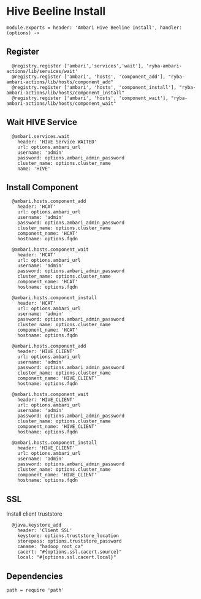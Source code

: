 
# Hive Beeline Install

    module.exports = header: 'Ambari Hive Beeline Install', handler: (options) ->

## Register

      @registry.register ['ambari','services','wait'], 'ryba-ambari-actions/lib/services/wait'
      @registry.register ['ambari', 'hosts', 'component_add'], "ryba-ambari-actions/lib/hosts/component_add"
      @registry.register ['ambari', 'hosts', 'component_install'], "ryba-ambari-actions/lib/hosts/component_install"
      @registry.register ['ambari', 'hosts', 'component_wait'], "ryba-ambari-actions/lib/hosts/component_wait"

## Wait HIVE Service

      @ambari.services.wait
        header: 'HIVE Service WAITED'
        url: options.ambari_url
        username: 'admin'
        password: options.ambari_admin_password
        cluster_name: options.cluster_name
        name: 'HIVE'

## Install Component

      @ambari.hosts.component_add
        header: 'HCAT'
        url: options.ambari_url
        username: 'admin'
        password: options.ambari_admin_password
        cluster_name: options.cluster_name
        component_name: 'HCAT'
        hostname: options.fqdn
        
      @ambari.hosts.component_wait
        header: 'HCAT'
        url: options.ambari_url
        username: 'admin'
        password: options.ambari_admin_password
        cluster_name: options.cluster_name
        component_name: 'HCAT'
        hostname: options.fqdn

      @ambari.hosts.component_install
        header: 'HCAT'
        url: options.ambari_url
        username: 'admin'
        password: options.ambari_admin_password
        cluster_name: options.cluster_name
        component_name: 'HCAT'
        hostname: options.fqdn

      @ambari.hosts.component_add
        header: 'HIVE_CLIENT'
        url: options.ambari_url
        username: 'admin'
        password: options.ambari_admin_password
        cluster_name: options.cluster_name
        component_name: 'HIVE_CLIENT'
        hostname: options.fqdn

      @ambari.hosts.component_wait
        header: 'HIVE_CLIENT'
        url: options.ambari_url
        username: 'admin'
        password: options.ambari_admin_password
        cluster_name: options.cluster_name
        component_name: 'HIVE_CLIENT'
        hostname: options.fqdn

      @ambari.hosts.component_install
        header: 'HIVE_CLIENT'
        url: options.ambari_url
        username: 'admin'
        password: options.ambari_admin_password
        cluster_name: options.cluster_name
        component_name: 'HIVE_CLIENT'
        hostname: options.fqdn

## SSL
Install client truststore

      @java.keystore_add
        header: 'Client SSL'
        keystore: options.truststore_location
        storepass: options.truststore_password
        caname: "hadoop_root_ca"
        cacert: "#{options.ssl.cacert.source}"
        local: "#{options.ssl.cacert.local}"

## Dependencies

    path = require 'path'
